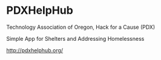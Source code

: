 # PDXHelpHub
Technology Association of Oregon, Hack for a Cause (PDX) 

Simple App for Shelters and Addressing Homelessness

http://pdxhelphub.org/
